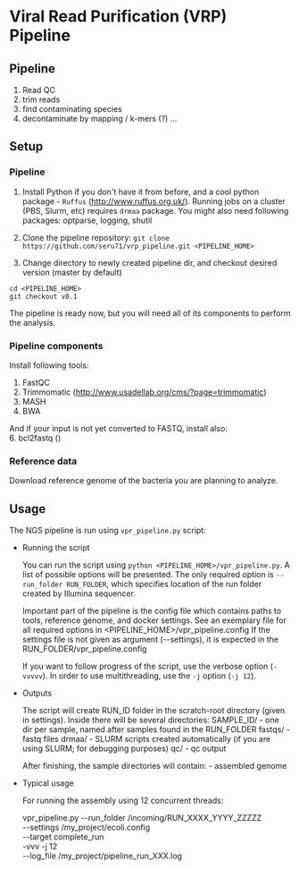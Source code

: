 
# Viral Read Purification (VRP) Pipeline 



## Pipeline


1. Read QC
2. trim reads
3. find contaminating species
4. decontaminate by mapping / k-mers (?)
...



## Setup

### Pipeline

1. Install Python if you don't have it from before, and a cool python package - `Ruffus` (http://www.ruffus.org.uk/). 
Running jobs on a cluster (PBS, Slurm, etc) requires `drmaa` package. 
You might also need following packages: optparse, logging, shutil

2. Clone the pipeline repository:
`git clone https://github.com/seru71/vrp_pipeline.git <PIPELINE_HOME>`

3. Change directory to newly created pipeline dir, and checkout desired version (master by default)
```
cd <PIPELINE_HOME>
git checkout v0.1
```

The pipeline is ready now, but you will need all of its components to perform the analysis.

### Pipeline components

Install following tools:
1. FastQC
2. Trimmomatic (http://www.usadellab.org/cms/?page=trimmomatic)
3. MASH
4. BWA

And if your input is not yet converted to FASTQ, install also:  
6. bcl2fastq ()


### Reference data

Download reference genome of the bacteria you are planning to analyze.

## Usage

The NGS pipeline is run using `vpr_pipeline.py` script:

* Running the script

    You can run the script using `python <PIPELINE_HOME>/vpr_pipeline.py`.
    A list of possible options will be presented. The only required option is `--run_folder RUN_FOLDER`, 
    which specifies location of the run folder created by Illumina sequencer.
    
    Important part of the pipeline is the config file which contains paths to tools, reference genome, and docker settings.
    See an exemplary file for all required options in <PIPELINE_HOME>/vpr_pipeline.config
    If the settings file is not given as argument (--settings), it is expected in the RUN_FOLDER/vpr_pipeline.config
  
    If you want to follow progress of the script, use the verbose option (`-vvvvv`).
    In order to use multithreading, use the `-j` option (`-j 12`).

* Outputs

    The script will create RUN_ID folder in the scratch-root directory (given in settings). 
    Inside there will be several directories: 
    	SAMPLE_ID/ - one dir per sample, named after samples found in the RUN_FOLDER 
    	fastqs/    - fastq files
    	drmaa/     - SLURM scripts created automatically (if you are using SLURM; for debugging purposes)
    	qc/        - qc output

    After finishing, the sample directories will contain:
    	- assembled genome
   

* Typical usage

    For running the assembly using 12 concurrent threads:

	vpr_pipeline.py --run_folder /incoming/RUN_XXXX_YYYY_ZZZZZ \
						    --settings /my_project/ecoli.config \
							--target complete_run \
							-vvv -j 12 \
							--log_file /my_project/pipeline_run_XXX.log






